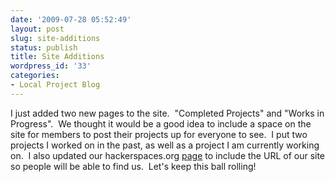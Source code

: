 ```yaml
---
date: '2009-07-28 05:52:49'
layout: post
slug: site-additions
status: publish
title: Site Additions
wordpress_id: '33'
categories:
- Local Project Blog
---
```


I just added two new pages to the site.  "Completed Projects" and "Works in Progress".  We thought it would be a good idea to include a space on the site for members to post their projects up for everyone to see.  I put two projects I worked on in the past, as well as a project I am currently working on.  I also updated our hackerspaces.org [page](http://hackerspaces.org/wiki/HeatSync_Labs) to include the URL of our site so people will be able to find us.  Let's keep this ball rolling!

